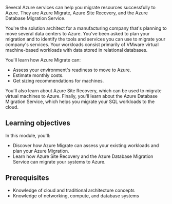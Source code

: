Several Azure services can help you migrate resources successfully to Azure. They are Azure Migrate, Azure Site Recovery, and the Azure Database Migration Service.

You're the solution architect for a manufacturing company that's planning to move several data centers to Azure. You've been asked to plan your migration and to identify the tools and services you can use to migrate your company's services. Your workloads consist primarily of VMware virtual machine-based workloads with data stored in relational databases.

You'll learn how Azure Migrate can:

* Assess your environment's readiness to move to Azure.
* Estimate monthly costs.
* Get sizing recommendations for machines.

You'll also learn about Azure Site Recovery, which can be used to migrate virtual machines to Azure. Finally, you'll learn about the Azure Database Migration Service, which helps you migrate your SQL workloads to the cloud.

## Learning objectives

In this module, you'll:

* Discover how Azure Migrate can assess your existing workloads and plan your Azure Migration.
* Learn how Azure Site Recovery and the Azure Database Migration Service can migrate your systems to Azure.

## Prerequisites

* Knowledge of cloud and traditional architecture concepts
* Knowledge of networking, compute, and database systems
